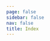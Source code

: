 ```yaml
---
page: false
sidebar: false
nav: false
title: Index
---
```


<Home />
<script setup>
    import Home from '/@theme/components/Home.vue'
</script>